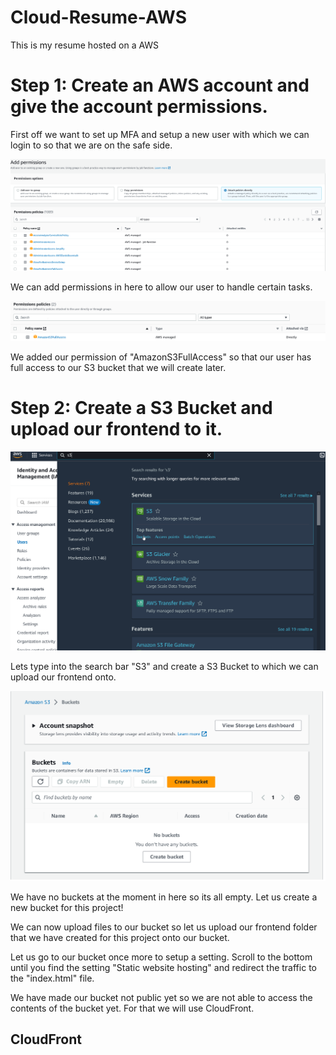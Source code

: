 # Cloud-Resume-AWS
 This is my resume hosted on a AWS


# Step 1: Create an AWS account and give the account permissions.

First off we want to set up MFA and setup a new user with which we can login to so that we are on the safe side.

![](Attachments/addingpermissions.png)

We can add permissions in here to allow our user to handle certain tasks.

![](Attachments/permissionadded.png)

We added our permission of "AmazonS3FullAccess" so that our user has full access to our S3 bucket that we will create later.

# Step 2: Create a S3 Bucket and upload our frontend to it.

![](Attachments/s3bucket.png)

Lets type into the search bar "S3" and create a S3 Bucket to which we can upload our frontend onto.

![](Attachments/createbucket.png)

We have no buckets at the moment in here so its all empty. Let us create a new bucket for this project!



We can now upload files to our bucket so let us upload our frontend folder that we have created for this project onto our bucket.

Let us go to our bucket once more to setup a setting. Scroll to the bottom until you find the setting "Static website hosting" and redirect the traffic to the "index.html" file.

We have made our bucket not public yet so we are not able to access the contents of the bucket yet. For that we will use CloudFront.

## CloudFront

